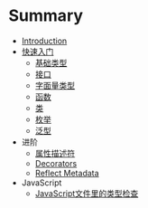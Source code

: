 # Summary

* [Introduction](README.md)
* [快速入门](part1/README.md)
    * [基础类型](part1/1.md)
    * [接口](part1/2.md)
    * [字面量类型](part1/3.md)
    * [函数](part1/4.md)
    * [类](part1/5.md)
    * [枚举](part1/6.md)
    * [泛型](part1/7.md)
* 进阶
    * [属性描述符](part2/property-descriptor.md)
    * [Decorators](part2/decorator.md)
    * [Reflect Metadata](part2/reflect-metadata.md)
* JavaScript
    * [JavaScript文件里的类型检查](javascript/1.md)


